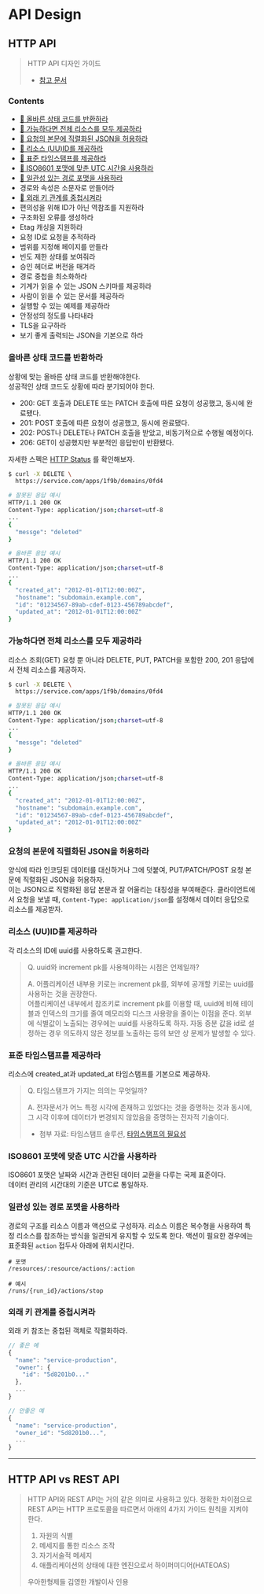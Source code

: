 # API Design

## HTTP API

> HTTP API 디자인 가이드
>
> - [참고 문서](https://github.com/yoondo/http-api-design/tree/master/ko)

### Contents

- [🔗 올바른 상태 코드를 반환하라](#올바른-상태-코드를-반환하라)
- [🔗 가능하다면 전체 리소스를 모두 제공하라](#가능하다면-전체-리소스를-모두-제공하라)
- [🔗 요청의 본문에 직렬화된 JSON을 허용하라](#요청의-본문에-직렬화된-json을-허용하라)
- [🔗 리소스 (UU)ID를 제공하라](#리소스-uuid를-제공하라)
- [🔗 표준 타임스탬프를 제공하라](#표준-타임스탬프를-제공하라)
- [🔗 ISO8601 포맷에 맞춘 UTC 시간을 사용하라](#iso8601-포맷에-맞춘-utc-시간을-사용하라)
- [🔗 일관성 있는 경로 포맷을 사용하라](#일관성-있는-경로-포맷을-사용하라)
- 경로와 속성은 소문자로 만들어라
- [🔗 외래 키 관계를 중첩시켜라](#외래-키-관계를-중첩시켜라)
- 편의성을 위해 ID가 아닌 역참조를 지원하라
- 구조화된 오류를 생성하라
- Etag 캐싱을 지원하라
- 요청 ID로 요청을 추적하라
- 범위를 지정해 페이지를 만들라
- 빈도 제한 상태를 보여줘라
- 승인 헤더로 버전을 매겨라
- 경로 중첩을 최소화하라
- 기계가 읽을 수 있는 JSON 스키마를 제공하라
- 사람이 읽을 수 있는 문서를 제공하라
- 실행할 수 있는 예제를 제공하라
- 안정성의 정도를 나타내라
- TLS을 요구하라
- 보기 좋게 출력되는 JSON을 기본으로 하라

### 올바른 상태 코드를 반환하라

상황에 맞는 올바른 상태 코드를 반환해야한다.<br>
성공적인 상태 코드도 상황에 따라 분기되어야 한다.

- 200: GET 호출과 DELETE 또는 PATCH 호출에 따른 요청이 성공했고, 동시에 완료됐다.
- 201: POST 호출에 따른 요청이 성공했고, 동시에 완료됐다.
- 202: POST나 DELETE나 PATCH 호출을 받았고, 비동기적으로 수행될 예정이다.
- 206: GET이 성공했지만 부분적인 응답만이 반환됐다.

자세한 스펙은 [HTTP Status](https://developer.mozilla.org/ko/docs/Web/HTTP/Status) 를 확인해보자.

```bash
$ curl -X DELETE \
  https://service.com/apps/1f9b/domains/0fd4

# 잘못된 응답 예시
HTTP/1.1 200 OK
Content-Type: application/json;charset=utf-8
...
{
  "messge": "deleted"
}

# 올바른 응답 예시
HTTP/1.1 200 OK
Content-Type: application/json;charset=utf-8
...
{
  "created_at": "2012-01-01T12:00:00Z",
  "hostname": "subdomain.example.com",
  "id": "01234567-89ab-cdef-0123-456789abcdef",
  "updated_at": "2012-01-01T12:00:00Z"
}
```

### 가능하다면 전체 리소스를 모두 제공하라

리소스 조회(GET) 요청 뿐 아니라 DELETE, PUT, PATCH을 포함한 200, 201 응답에서 전체 리소스를 제공하자.<br>

```bash
$ curl -X DELETE \
  https://service.com/apps/1f9b/domains/0fd4

# 잘못된 응답 예시
HTTP/1.1 200 OK
Content-Type: application/json;charset=utf-8
...
{
  "messge": "deleted"
}

# 올바른 응답 예시
HTTP/1.1 200 OK
Content-Type: application/json;charset=utf-8
...
{
  "created_at": "2012-01-01T12:00:00Z",
  "hostname": "subdomain.example.com",
  "id": "01234567-89ab-cdef-0123-456789abcdef",
  "updated_at": "2012-01-01T12:00:00Z"
}
```

### 요청의 본문에 직렬화된 JSON을 허용하라

양식에 따라 인코딩된 데이터를 대신하거나 그에 덧붙여, PUT/PATCH/POST 요청 본문에 직렬화된 JSON을 허용하자.<br>
이는 JSON으로 직렬화된 응답 본문과 잘 어울리는 대칭성을 부여해준다.
클라이언트에서 요청을 보낼 때, `Content-Type: application/json`를 설정해서 데이터 응답으로 리소스를 제공받자.

### 리소스 (UU)ID를 제공하라

각 리소스의 ID에 uuid를 사용하도록 권고한다.

> Q. uuid와 increment pk를 사용해야하는 시점은 언제일까? <br>
>
> A. 어플리케이션 내부용 키로는 increment pk를, 외부에 공개할 키로는 uuid를 사용하는 것을 권장한다. <br>
> 어플리케이션 내부에서 참조키로 increment pk를 이용할 때, uuid에 비해 테이블과 인덱스의 크기를 줄여 메모리와 디스크 사용량을 줄이는 이점을 준다.
> 외부에 식별값이 노출되는 경우에는 uuid를 사용하도록 하자. 자동 증분 값을 id로 설정하는 경우 의도하지 않은 정보를 노출하는 등의 보안 상 문제가 발생할 수 있다.

### 표준 타임스탬프를 제공하라

리소스에 created_at과 updated_at 타임스탬프를 기본으로 제공하자.

> Q. 타임스탬프가 가지는 의의는 무엇일까?
>
> A. 전자문서가 어느 특정 시각에 존재하고 있었다는 것을 증명하는 것과 동시에, 그 시각 이후에 데이터가 변경되지 않았음을 증명하는 전자적 기술이다.
>
> - 첨부 자료: 타임스탬프 솔루션, [타임스탬프의 필요성](http://www.timestamping.co.kr/?mid=menu2_need)

### ISO8601 포맷에 맞춘 UTC 시간을 사용하라

ISO8601 포맷은 날짜와 시간과 관련된 데이터 교환을 다루는 국제 표준이다.<br>
데이터 관리의 시간대의 기준은 UTC로 통일하자.

### 일관성 있는 경로 포맷을 사용하라

경로의 구조를 리소스 이름과 액션으로 구성하자.
리소스 이름은 복수형을 사용하여 특정 리소스를 참조하는 방식을 일관되게 유지할 수 있도록 한다.
액션이 필요한 경우에는 표준화된 `action` 접두사 아래에 위치시킨다.

```
# 포맷
/resources/:resource/actions/:action

# 예시
/runs/{run_id}/actions/stop
```

### 외래 키 관계를 중첩시켜라

외래 키 참조는 중첩된 객체로 직렬화하라.

```js
// 좋은 예
{
  "name": "service-production",
  "owner": {
    "id": "5d8201b0..."
  },
  ...
}

// 안좋은 예
{
  "name": "service-production",
  "owner_id": "5d8201b0...",
  ...
}
```

---

## HTTP API vs REST API

> HTTP API와 REST API는 거의 같은 의미로 사용하고 있다.
> 정확한 차이점으로 REST API는 HTTP 프로토콜을 따르면서 아래의 4가지 가이드 원칙을 지켜야 한다.
>
> 1. 자원의 식별
> 2. 메세지를 통한 리소스 조작
> 3. 자기서술적 메세지
> 4. 애플리케이션의 상태에 대한 엔진으로서 하이퍼미디어(HATEOAS)
>
> 우아한형제들 김영한 개발이사 인용

